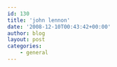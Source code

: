 ```yaml
---
id: 130
title: 'john lennon'
date: '2008-12-10T00:43:42+00:00'
author: blog
layout: post
categories:
    - general
---
```


<object height="400" width="400"><param name="movie" value="http://current.com/e/89598104/en_US"></param><param name="wmode" value="transparent"></param><param name="allowfullscreen" value="true"></param><param name="allowscriptaccess" value="always"></param><embed allowfullscreen="true" allowscriptaccess="always" height="400" src="http://current.com/e/89598104/en_US" type="application/x-shockwave-flash" width="400" wmode="transparent"></embed></object>